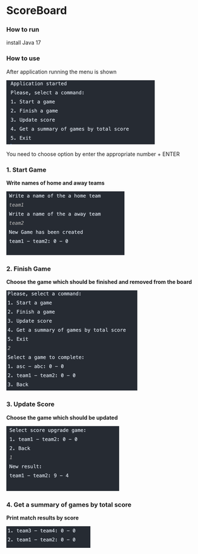 # ScoreBoard


### How to run
install Java 17


### How to use
After application running the menu is shown

![img.png](img.png)

You need to choose option by enter the appropriate number + ENTER

### 1. Start Game
**Write names of home and away teams**

![img_1.png](img_1.png)

### 2. Finish Game
**Choose the game which should be finished and removed from the board**

![img_2.png](img_2.png)
### 3. Update Score
**Choose the game which should be updated**

![img_4.png](img_4.png)


### 4. Get a summary of games by total score
**Print match results by score**

![img_3.png](img_3.png)
